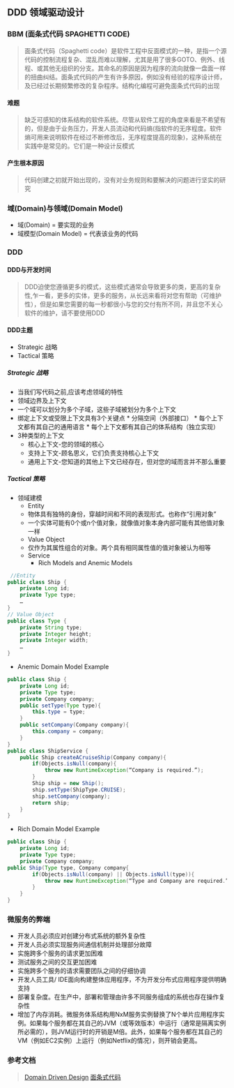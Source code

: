 ## DDD 领域驱动设计

### BBM (面条式代码 SPAGHETTI CODE)
> 面条式代码（Spaghetti code）是软件工程中反面模式的一种，是指一个源代码的控制流程复杂、混乱而难以理解，尤其是用了很多GOTO、例外、线程、或其他无组织的分支。其命名的原因是因为程序的流向就像一盘面一样的扭曲纠结。面条式代码的产生有许多原因，例如没有经验的程序设计师，及已经过长期频繁修改的复杂程序。结构化编程可避免面条式代码的出现
#### 难题
> 缺乏可感知的体系结构的软件系统。尽管从软件工程的角度来看是不希望有的，但是由于业务压力，开发人员流动和代码熵(指软件的无序程度。软件熵可用来说明软件在经过不断修改后，无序程度提高的现象)，这种系统在实践中是常见的。它们是一种设计反模式
#### 产生根本原因
> 代码创建之初就开始出现的，没有对业务规则和要解决的问题进行坚实的研究

### 域(Domain)与领域(Domain Model)
* 域(Domain) = 要实现的业务
* 域模型(Domain Model) = 代表该业务的代码

### DDD
#### DDD与开发时间
> DDD迫使您遵循更多的模式，这些模式通常会导致更多的类，更高的复杂性,乍一看，更多的实体，更多的服务，从长远来看将对您有帮助（可维护性），但是如果您需要的每一秒都很小与您的交付有所不同，并且您不关心软件的维护，请不要使用DDD
#### DDD主题
* Strategic 战略
* Tactical 策略
##### Strategic 战略
*  当我们写代码之前,应该考虑领域的特性
*  领域边界及上下文
  *  一个域可以划分为多个子域，这些子域被划分为多个上下文
  *  绑定上下文或受限上下文具有3个关键点
    *  分隔空间（外部接口）
    *  每个上下文都有其自己的通用语言
    *  每个上下文都有其自己的体系结构（独立实现）
* 3种类型的上下文
  * 核心上下文-您的领域的核心
  * 支持上下文-顾名思义，它们负责支持核心上下文     
  * 通用上下文-您知道的其他上下文已经存在，但对您的域而言并不那么重要
##### Tactical 策略
* 领域建模
  * Entity
   * 物体具有独特的身份，穿越时间和不同的表现形式。也称作“引用对象”
   * 一个实体可能有0个或n个值对象，就像值对象本身内部可能有其他值对象一样
  * Value Object
   * 仅作为其属性组合的对象。两个具有相同属性值的值对象被认为相等
  * Service 
    * Rich Models and Anemic Models
    
```Java
 //Entity
public class Ship {
    private Long id;
    private Type type;
    …
}
// Value Object
public class Type {
    private String type;
    private Integer height;
    private Integer width;
    …
}
```
* Anemic Domain Model Example
```Java
public class Ship {
    private Long id;
    private Type type;
    private Company company;
    public setType(Type type){
        this.type = type;
    }
    public setCompany(Company company){
        this.company = company;
    }
}
public class ShipService {
    public Ship createACruiseShip(Company company){
        if(Objects.isNull(company){
            throw new RuntimeException(“Company is required.”);
        }
        Ship ship = new Ship();
        ship.setType(ShipType.CRUISE);
        ship.setCompany(company);
        return ship;
    }
}
```
* Rich Domain Model Example
```Java
public class Ship {
    private Long id;
    private Type type;
    private Company company;
public Ship(Type type, Company company{
        if(Objects.isNull(company) || Objects.isNull(type)){
            throw new RuntimeException(“Type and Company are required.”);
        }
    }
}
```

### 微服务的弊端
* 开发人员必须应对创建分布式系统的额外复杂性
* 开发人员必须实现服务间通信机制并处理部分故障
* 实施跨多个服务的请求更加困难
* 测试服务之间的交互更加困难
* 实施跨多个服务的请求需要团队之间的仔细协调
* 开发人员工具/ IDE面向构建整体应用程序，不为开发分布式应用程序提供明确支持
* 部署复杂度。在生产中，部署和管理由许多不同服务组成的系统也存在操作复杂性
* 增加了内存消耗。微服务体系结构用NxM服务实例替换了N个单片应用程序实例。如果每个服务都在其自己的JVM（或等效版本）中运行（通常是隔离实例所必需的），则JVM运行时的开销是M倍。此外，如果每个服务都在其自己的VM（例如EC2实例）上运行（例如Netflix的情况），则开销会更高。

### 参考文档
> [Domain Driven Design](https://medium.com/tradeshift-engineering/my-vision-as-a-software-engineer-about-ddd-domain-driven-design-2f36ec18a1ec)
> [面条式代码](https://zh.wikipedia.org/wiki/%E9%9D%A2%E6%9D%A1%E5%BC%8F%E4%BB%A3%E7%A0%81)
